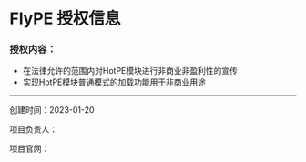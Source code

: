 # FlyPE 授权信息
### 授权内容：

- 在法律允许的范围内对HotPE模块进行非商业非盈利性的宣传
- 实现HotPE模块普通模式的加载功能用于非商业用途

------------
创建时间：2023-01-20

项目负责人：

项目官网：
